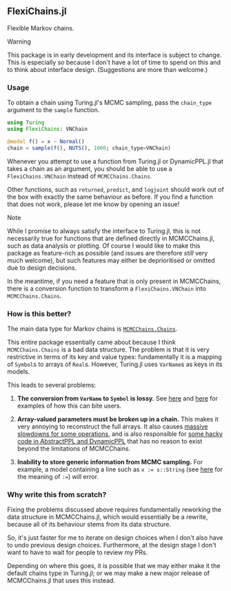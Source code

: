 ## FlexiChains.jl

Flexible Markov chains.

> [!WARNING]
> This package is in early development and its interface is subject to change. This is especially so because I don't have a lot of time to spend on this and to think about interface design. (Suggestions are more than welcome.)

### Usage

To obtain a chain using Turing.jl's MCMC sampling, pass the `chain_type` argument to the `sample` function.

```julia
using Turing
using FlexiChains: VNChain

@model f() = x ~ Normal()
chain = sample(f(), NUTS(), 1000; chain_type=VNChain)
```

Whenever you attempt to use a function from Turing.jl or DynamicPPL.jl that takes a chain as an argument, you should be able to use a `FlexiChains.VNChain` instead of `MCMCChains.Chains`.

Other functions, such as `returned`, `predict`, and `logjoint` should work out of the box with exactly the same behaviour as before.
If you find a function that does not work, please let me know by opening an issue!

> [!NOTE]
> While I promise to always satisfy the interface to Turing.jl, this is not necessarily true for functions that are defined directly in MCMCChains.jl, such as data analysis or plotting. Of course I would like to make this package as feature-rich as possible (and issues are therefore *still* very much welcome), but such features may either be deprioritised or omitted due to design decisions.
>
> In the meantime, if you need a feature that is only present in MCMCChains, there is a conversion function to transform a `FlexiChains.VNChain` into `MCMCChains.Chains`.

### How is this better?

The main data type for Markov chains is [`MCMCChains.Chains`](https://turinglang.org/MCMCChains.jl/stable/).

This entire package essentially came about because I think `MCMCChains.Chains` is a bad data structure.
The problem is that it is very restrictive in terms of its key and value types: fundamentally it is a mapping of `Symbol`s to arrays of `Real`s.
However, Turing.jl uses `VarName`s as keys in its models.

This leads to several problems:

1. **The conversion from `VarName` to `Symbol` is lossy.** See [here](https://github.com/TuringLang/MCMCChains.jl/issues/469) and [here](https://github.com/TuringLang/MCMCChains.jl/issues/470) for examples of how this can bite users.

1. **Array-valued parameters must be broken up in a chain.** This makes it very annoying to reconstruct the full arrays. It also causes [massive slowdowns for some operations](https://github.com/TuringLang/DynamicPPL.jl/issues/1019), and is also responsible for [some hacky code in AbstractPPL and DynamicPPL](https://github.com/TuringLang/AbstractPPL.jl/pull/125) that has no reason to exist beyond the limitations of MCMCChains.

1. **Inability to store generic information from MCMC sampling.** For example, a model containing a line such as `x := s::String` (see [here](https://turinglang.org/docs/usage/tracking-extra-quantities/) for the meaning of `:=`) will error.

### Why write this from scratch?

Fixing the problems discussed above requires fundamentally reworking the data structure in MCMCChains.jl, which would essentially be a rewrite, because all of its behaviour stems from its data structure.

So, it's just faster for me to iterate on design choices when I don't also have to undo previous design choices.
Furthermore, at the design stage I don't want to have to wait for people to review my PRs.

Depending on where this goes, it is possible that we may either make it the default chains type in Turing.jl; or we may make a new major release of MCMCChains.jl that uses this instead.
